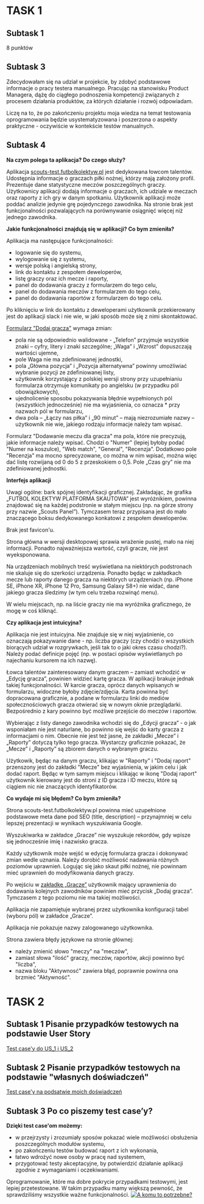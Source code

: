 # TASK 1
## Subtask 1
8 punktów
## Subtask 3
Zdecydowałam się na udział w projekcie, by zdobyć podstawowe informacje o pracy testera manualnego. Pracując na stanowisku Product Managera, dążę do ciągłego podnoszenia kompetencji związanych z procesem działania produktów, za których działanie i rozwój odpowiadam.

Liczę na to, że po zakończeniu projektu moja wiedza na temat testowania oprogramowania będzie usystematyzowana i poszerzona o aspekty praktyczne - oczywiście w kontekście testów manualnych.

## Subtask 4
**Na czym polega ta aplikacja? Do czego służy?**
 
Aplikacja [scouts-test.futbolkolektyw.pl](https://scouts-test.futbolkolektyw.pl/pl) jest dedykowana łowcom talentów. Udostępnia informacje o graczach piłki nożnej, którzy mają założony profil. Prezentuje dane statystyczne meczów poszczególnych graczy. Użytkownicy aplikacji dodają informacje o graczach, ich udziale w meczach oraz raporty z ich gry w danym spotkaniu. Użytkownik aplikacji może poddać analizie jedynie grę pojedynczego zawodnika. Na stronie brak jest funkcjonalności pozwalających na porównywanie osiągnięć więcej niż jednego zawodnika. 

**Jakie funkcjonalności znajdują się w aplikacji? Co bym zmieniła?**

Aplikacja ma następujące funkcjonalności:
- logowanie się do systemu,
- wylogowanie się z systemu,
- wersje polską i angielską strony,
- link do kontaktu z zespołem deweloperów,
- listę graczy oraz ich mecze i raporty,
- panel do dodawania graczy z formularzem do tego celu,
- panel do dodawania meczów z formularzem do tego celu,
- panel do dodawania raportów z formularzem do tego celu.

Po kliknięciu w link do kontaktu z deweloperami użytkownik przekierowany jest do aplikacji slack i nie wie, w jaki sposób może się z nimi skontaktować.

[Formularz "Dodaj gracza"](https://scouts-test.futbolkolektyw.pl/pl/players/add) wymaga zmian:
- pola nie są odpowiednio walidowane - „Telefon” przyjmuje wszystkie znaki – cyfry, litery i znaki szczególne; „Waga” i „Wzrost” dopuszczają wartości ujemne,
- pole Waga nie ma zdefiniowanej jednostki,
- pola „Główna pozycja” i „Pozycja alternatywna” powinny umożliwiać wybranie pozycji ze zdefiniowanej listy,
- użytkownik korzystający z polskiej wersji strony przy uzupełnianiu formularza otrzymuje komunikaty po angielsku (w przypadku pól obowiązkowych),
- ujednolicenie sposobu pokazywania błędnie wypełnionych pól (wszystkich jednocześnie)
nie ma wyjaśnienia, co oznacza * przy nazwach pól w formularzu,
- dwa pola – „Łączy nas piłka” i „90 minut” – mają niezrozumiałe nazwy – użytkownik nie wie, jakiego rodzaju informacje należy tam wpisać.

Formularz "Dodawanie meczu dla gracza" ma pola, które nie precyzują, jakie informacje należy wpisać. Chodzi o "Numer" (lepiej byłoby podać "Numer na koszulce), "Web match", "General", "Recenzja". Dodatkowo pole "Recenzja" ma mocno sprecyzowane, co można w nim wpisać, można więc dać listę rozwijaną od 0 do 5 z przeskokiem o 0,5. Pole „Czas gry” nie ma zdefiniowanej jednostki.

**Interfejs aplikacji**

Uwagi ogólne: bark spójnej identyfikacji graficznej. Zakładając, że grafika „FUTBOL KOLEKTYW PLATFORMA SKAUTOWA” jest wyróżnikiem, powinna znajdować się na każdej podstronie w stałym miejscu (np. na górze strony przy nazwie „Scouts Panel”). Tymczasem teraz przypisana jest do mało znaczącego boksu dedykowanego konkatowi z zespołem deweloperów. 

Brak jest favicon'u.

Strona główna w wersji desktopowej sprawia wrażenie pustej, mało na niej informacji. Ponadto najważniejsza wartość, czyli gracze, nie jest wyeksponowana. 

Na urządzeniach mobilnych treść wyświetlana na niektórych podstronach nie skaluje się do szerkości urządzenia. Ponadto będąc w zakładkach mecze lub raporty danego gracza na niektórych urządzeniach (np. iPhone SE, iPhone XR, iPhone 12 Pro, Samsung Galaxy S8+) nie widać, dane jakiego gracza śledzimy (w tym celu trzeba rozwinąć menu).

W wielu miejscach, np. na liście graczy nie ma wyróżnika graficznego, że mogę w coś kliknąć.

**Czy aplikacja jest intuicyjna?**

Aplikacja nie jest intuicyjna. Nie znajduje się w niej wyjaśnienie, co oznaczają pokazywanie dane - np. liczba graczy (czy chodzi o wszystkich biorących udział w rozgrywkach, jeśli tak to o jaki okres czasu chodzi?). Należy podać definicje pojęć (np. w postaci opisów wyświetlanych po najechaniu kursorem na ich nazwę).

Łowca talentów zainteresowany danym graczem – zamiast wchodzić w „Edycję gracza”, powinien widzieć kartę gracza. W aplikacji brakuje jednak takiej funkcjonalności. W karcie gracza, oprócz danych wpisanych w formularzu, widoczne byłoby zdjęcie/zdjęcia. Karta powinna być dopracowana graficznie, a podane w formularzu linki do mediów społecznościowych gracza otwierać się w nowym oknie przeglądarki. Bezpośrednio z kary powinno być możliwe przejście do meczów i raportów.

Wybierając z listy danego zawodnika wchodzi się do „Edycji gracza” - o jak wsponiałam nie jest naturlane, bo powinno się wejśc do karty gracza z informacjami o nim. Obecnie nie jest też jasne, że zakładki „Mecze” i „Raporty” dotyczą tylko tego gracza. Wystarczy graficznie pokazać, że „Mecze” i „Raporty” są zbiorem danych o wybranym graczu. 

Użytkowik, będąc na danym graczu, klikając w "Raporty" i "Dodaj raport" przenszony jest do zakładki "Mecze" bez wyjaśnienia, w jakim celu i jak dodać raport.
Będąc w tym samym miejscu i klikając w ikonę "Dodaj raport" użytkownik kierowany jest do stroni z ID gracza i ID meczu, które są ciągiem nic nie znaczących identyfikatorów.

**Co wydaje mi się błędem? Co bym zmieniła?**

Strona scouts-test.futbolkolektyw.pl powinna mieć uzupełnione podstawowe meta dane pod SEO (title, description) – przynajmniej w celu lepszej prezentacji w wynikach wyszukiwania Google.

Wyszukiwarka w zakładce „Gracze” nie wyszukuje rekordów, gdy wpisze się jednocześnie imię i nazwisko gracza.

Każdy użytkownik może wejść w edycję formularza gracza i dokonywać zmian wedle uznania. Należy dorobić możliwość nadawania różnych poziomów uprawnień. Logując się jako skaut piłki nożnej, nie powinnam mieć uprawnień do modyfikowania danych graczy.

Po wejściu w [zakładkę „Gracze”](https://scouts-test.futbolkolektyw.pl/pl/players) użytkownik mający uprawnienia do dodawania kolejnych zawodników powinien mieć przycisk „Dodaj gracza”. Tymczasem z tego poziomu nie ma takiej możliwości.

Aplikacja nie zapamiętuje wybranej przez użytkownika konfiguracji tabel (wyboru pól) w zakładce „Gracze”.

Aplikacja nie pokazuje nazwy zalogowanego użytkownika.

Strona zawiera błędy językowe na stronie głównej:
- należy zmienić słowo "meczy" na "meczów",
- zamiast słowa "ilość"  graczy, meczów, raportów, akcji powinno być "liczba",
- nazwa bloku "Aktywnosć" zawiera błąd, poprawnie powinna ona brzmieć "Aktywność".

# TASK 2
## Subtask 1 Pisanie przypadków testowych na podstawie User Story
[Test case'y do US_1 i US_2](https://docs.google.com/spreadsheets/d/1DMfHoQPgy5omYiZJBK7BffYaP-3CouWNOZ_a_Q8A5Pc/edit?usp=sharing)

## Subtask 2 Pisanie przypadków testowych na podstawie "własnych doświadczeń"
[Test case'y na podsatwie moich doświadczeń](https://docs.google.com/spreadsheets/d/1o4-JYAPQDu3kkGRlyiqwiBTxTgPdv4nel22dMsk_7QE/edit?usp=sharing)

## Subtask 3 Po co piszemy test case’y?
**Dzięki test case'om możemy:**
- w przejrzysty i zrozumiały sposów pokazać wiele możliwości obsłużenia poszczególnych modułów systemu,
- po zakończeniu testów budować raport z ich wykonania,
- łatwo wdrożyć nowe osoby w pracę nad systemem,
- przygotować testy akceptacyjne, by potwierdzić działanie aplikacji zgodnie z wymaganiami i oczekiwaniami.

Oprogramowanie, które ma dobre pokrycie przypadkami testowymi, jest lepiej przetestowane. W takim przypadku mamy większą pewność, że sprawdziliśmy wszystkie ważne funkcjonalności.
[![A komu to potrzebne?]([/images/content/4279611/af8d90618f52eb41dd6bdbee0604111a.jpg](https://img.youtube.com/vi/OO3FANjwKHY/0.jpg))]([http://www.youtube.com/watch?v=T-D1KVIuvjA](https://www.youtube.com/watch?v=OO3FANjwKHY&t=1s))

